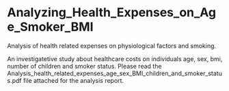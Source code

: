 # Analyzing_Health_Expenses_on_Age_Smoker_BMI
Analysis of health related expenses on physiological factors and smoking.

An investigatetive study about healthcare costs on individuals age, sex, bmi, number of children and smoker status. Please read the Analysis_health_related_expenses_age_sex_BMI_children_and_smoker_status.pdf file attached for the analysis report.
